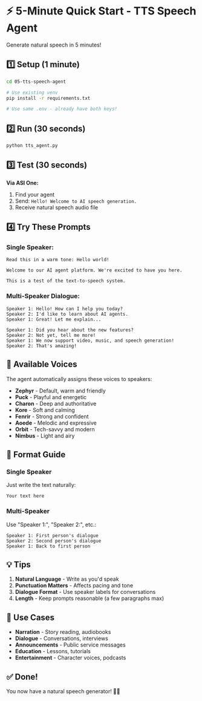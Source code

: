 # ⚡ 5-Minute Quick Start - TTS Speech Agent

Generate natural speech in 5 minutes!

## 1️⃣ Setup (1 minute)

```bash
cd 05-tts-speech-agent

# Use existing venv
pip install -r requirements.txt

# Use same .env - already have both keys!
```

## 2️⃣ Run (30 seconds)

```bash
python tts_agent.py
```

## 3️⃣ Test (30 seconds)

**Via ASI One:**
1. Find your agent
2. Send: `Hello! Welcome to AI speech generation.`
3. Receive natural speech audio file

## 4️⃣ Try These Prompts

### Single Speaker:
```
Read this in a warm tone: Hello world!

Welcome to our AI agent platform. We're excited to have you here.

This is a test of the text-to-speech system.
```

### Multi-Speaker Dialogue:
```
Speaker 1: Hello! How can I help you today?
Speaker 2: I'd like to learn about AI agents.
Speaker 1: Great! Let me explain...
```

```
Speaker 1: Did you hear about the new features?
Speaker 2: Not yet, tell me more!
Speaker 1: We now support video, music, and speech generation!
Speaker 2: That's amazing!
```

## 🎤 Available Voices

The agent automatically assigns these voices to speakers:
- **Zephyr** - Default, warm and friendly
- **Puck** - Playful and energetic
- **Charon** - Deep and authoritative
- **Kore** - Soft and calming
- **Fenrir** - Strong and confident
- **Aoede** - Melodic and expressive
- **Orbit** - Tech-savvy and modern
- **Nimbus** - Light and airy

## 📝 Format Guide

### Single Speaker
Just write the text naturally:
```
Your text here
```

### Multi-Speaker
Use "Speaker 1:", "Speaker 2:", etc.:
```
Speaker 1: First person's dialogue
Speaker 2: Second person's dialogue
Speaker 1: Back to first person
```

## 💡 Tips

1. **Natural Language** - Write as you'd speak
2. **Punctuation Matters** - Affects pacing and tone
3. **Dialogue Format** - Use speaker labels for conversations
4. **Length** - Keep prompts reasonable (a few paragraphs max)

## 🎯 Use Cases

- **Narration** - Story reading, audiobooks
- **Dialogue** - Conversations, interviews
- **Announcements** - Public service messages
- **Education** - Lessons, tutorials
- **Entertainment** - Character voices, podcasts

## ✅ Done!

You now have a natural speech generator! 🎤✨
